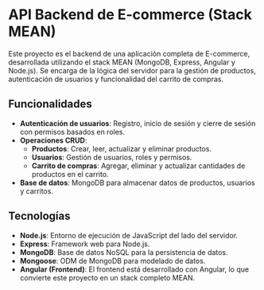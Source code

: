 # API Backend de E-commerce (Stack MEAN)
Este proyecto es el backend de una aplicación completa de E-commerce, desarrollada utilizando el stack MEAN (MongoDB, Express, Angular y Node.js). Se encarga de la lógica del servidor para la gestión de productos, autenticación de usuarios y funcionalidad del carrito de compras.

## Funcionalidades
- **Autenticación de usuarios**: Registro, inicio de sesión y cierre de sesión con permisos basados en roles.
- **Operaciones CRUD**:
  - **Productos**: Crear, leer, actualizar y eliminar productos.
  - **Usuarios**: Gestión de usuarios, roles y permisos.
  - **Carrito de compras**: Agregar, eliminar y actualizar cantidades de productos en el carrito.
- **Base de datos**: MongoDB para almacenar datos de productos, usuarios y carritos.

## Tecnologías
- **Node.js**: Entorno de ejecución de JavaScript del lado del servidor.
- **Express**: Framework web para Node.js.
- **MongoDB**: Base de datos NoSQL para la persistencia de datos.
- **Mongoose**: ODM de MongoDB para modelado de datos.
- **Angular (Frontend)**: El frontend está desarrollado con Angular, lo que convierte este proyecto en un stack completo MEAN.
